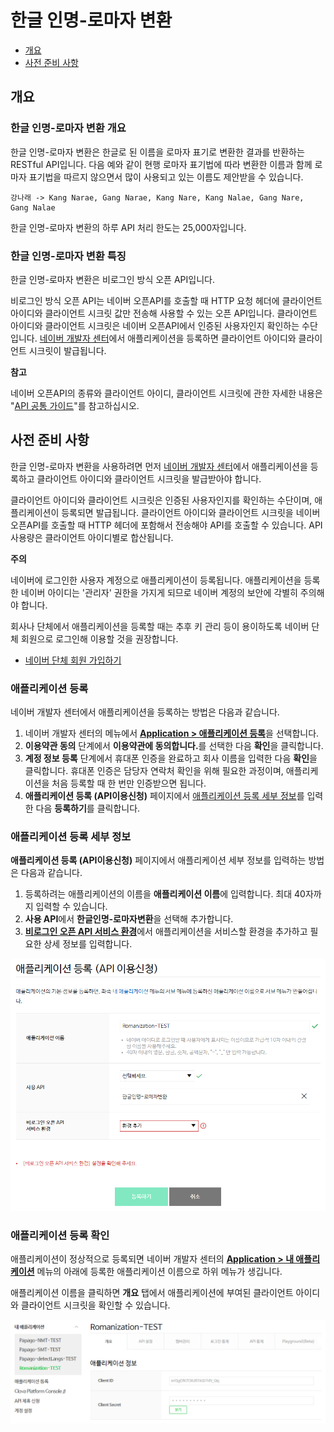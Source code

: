 # 한글 인명-로마자 변환

- [개요](#개요)
- [사전 준비 사항](#사전-준비-사항)

## 개요

### 한글 인명-로마자 변환 개요

한글 인명-로마자 변환은 한글로 된 이름을 로마자 표기로 변환한 결과를 반환하는 RESTful API입니다. 다음 예와 같이 현행 로마자 표기법에 따라 변환한 이름과 함께 로마자 표기법을 따르지 않으면서 많이 사용되고 있는 이름도 제안받을 수 있습니다.

```
강나래 -> Kang Narae, Gang Narae, Kang Nare, Kang Nalae, Gang Nare, Gang Nalae
```

한글 인명-로마자 변환의 하루 API 처리 한도는 25,000자입니다.

### 한글 인명-로마자 변환 특징

한글 인명-로마자 변환은 비로그인 방식 오픈 API입니다.

비로그인 방식 오픈 API는 네이버 오픈API를 호출할 때 HTTP 요청 헤더에 클라이언트 아이디와 클라이언트 시크릿 값만 전송해 사용할 수 있는 오픈 API입니다. 클라이언트 아이디와 클라이언트 시크릿은 네이버 오픈API에서 인증된 사용자인지 확인하는 수단입니다. [네이버 개발자 센터](https://developers.naver.com/)에서 애플리케이션을 등록하면 클라이언트 아이디와 클라이언트 시크릿이 발급됩니다.

<div class="info"><p><strong>참고</strong></p>
<p>네이버 오픈API의 종류와 클라이언트 아이디, 클라이언트 시크릿에 관한 자세한 내용은 "<a href="https://developers.naver.com/docs/common/openapiguide/" target="_blank">API 공통 가이드</a>"를 참고하십시오.</p>  
</div>

## 사전 준비 사항

한글 인명-로마자 변환을 사용하려면 먼저 [네이버 개발자 센터](https://developers.naver.com/)에서 애플리케이션을 등록하고 클라이언트 아이디와 클라이언트 시크릿을 발급받아야 합니다.

클라이언트 아이디와 클라이언트 시크릿은 인증된 사용자인지를 확인하는 수단이며, 애플리케이션이 등록되면 발급됩니다. 클라이언트 아이디와 클라이언트 시크릿을 네이버 오픈API를 호출할 때 HTTP 헤더에 포함해서 전송해야 API를 호출할 수 있습니다. API 사용량은 클라이언트 아이디별로 합산됩니다.

<div class="danger"><p><strong>주의</strong></p>
<p>네이버에 로그인한 사용자 계정으로 애플리케이션이 등록됩니다. 애플리케이션을 등록한 네이버 아이디는 '관리자' 권한을 가지게 되므로 네이버 계정의 보안에 각별히 주의해야 합니다.</p>  
<p>회사나 단체에서 애플리케이션을 등록할 때는 추후 키 관리 등이 용이하도록 네이버 단체 회원으로 로그인해 이용할 것을 권장합니다.</p>  
<ul><li><a href="https://nid.naver.com/group/commonAction.nhn?m=viewTerms" target="_blank">네이버 단체 회원 가입하기</a></li></ul>  
</div>  

### 애플리케이션 등록

네이버 개발자 센터에서 애플리케이션을 등록하는 방법은 다음과 같습니다.

1. 네이버 개발자 센터의 메뉴에서 [**Application &gt; 애플리케이션 등록**](https://developers.naver.com/apps/#/wizard/register)을 선택합니다.
2. **이용약관 동의** 단계에서 **이용약관에 동의합니다.**<!-- -->를 선택한 다음 **확인**을 클릭합니다.
3. **계정 정보 등록** 단계에서 휴대폰 인증을 완료하고 회사 이름을 입력한 다음 **확인**을 클릭합니다. 휴대폰 인증은 담당자 연락처 확인을 위해 필요한 과정이며, 애플리케이션을 처음 등록할 때 한 번만 인증받으면 됩니다.
4. **애플리케이션 등록 (API이용신청)** 페이지에서 [애플리케이션 등록 세부 정보](#애플리케이션-등록-세부-정보)를 입력한 다음 **등록하기**를 클릭합니다.
### 애플리케이션 등록 세부 정보

**애플리케이션 등록 (API이용신청)** 페이지에서 애플리케이션 세부 정보를 입력하는 방법은 다음과 같습니다.

1. 등록하려는 애플리케이션의 이름을 **애플리케이션 이름**에 입력합니다. 최대 40자까지 입력할 수 있습니다.
2. **사용 API**에서 **한글인명-로마자변환**을 선택해 추가합니다.
3. [**비로그인 오픈 API 서비스 환경**](https://developers.naver.com/docs/common/openapiguide/appregister.md#비로그인-오픈-api-서비스-환경)에서 애플리케이션을 서비스할 환경을 추가하고 필요한 상세 정보를 입력합니다.

![](images/romanization-01.png)

### 애플리케이션 등록 확인

애플리케이션이 정상적으로 등록되면 네이버 개발자 센터의 [**Application &gt; 내 애플리케이션**](https://developers.naver.com/apps/#/list) 메뉴의 아래에 등록한 애플리케이션 이름으로 하위 메뉴가 생깁니다.

애플리케이션 이름을 클릭하면 **개요** 탭에서 애플리케이션에 부여된 클라이언트 아이디와 클라이언트 시크릿을 확인할 수 있습니다.

![](images/romanization-02.png)

